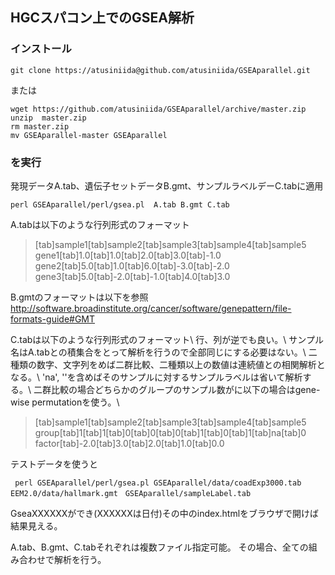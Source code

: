 ## HGCスパコン上でのGSEA解析
### インストール

```
git clone https://atusiniida@github.com/atusiniida/GSEAparallel.git
```

または

```
wget https://github.com/atusiniida/GSEAparallel/archive/master.zip
unzip  master.zip
rm master.zip
mv GSEAparallel-master GSEAparallel
```

### を実行
発現データA.tab、遺伝子セットデータB.gmt、サンプルラベルデーC.tabに適用
```
perl GSEAparallel/perl/gsea.pl  A.tab B.gmt C.tab
```
A.tabは以下のような行列形式のフォーマット
>[tab]sample1[tab]sample2[tab]sample3[tab]sample4[tab]sample5
gene1[tab]1.0[tab]1.0[tab]2.0[tab]3.0[tab]-1.0
gene2[tab]5.0[tab]1.0[tab]6.0[tab]-3.0[tab]-2.0
gene3[tab]5.0[tab]-2.0[tab]-1.0[tab]4.0[tab]3.0

B.gmtのフォーマットは以下を参照
http://software.broadinstitute.org/cancer/software/genepattern/file-formats-guide#GMT

C.tabは以下のような行列形式のフォーマット\\
行、列が逆でも良い。\\
サンプル名はA.tabとの積集合をとって解析を行うので全部同じにする必要はない。\\
二種類の数字、文字列をめば二群比較、二種類以上の数値は連続値との相関解析となる。\\
'na', ''を含めばそのサンプルに対するサンプルラベルは省いて解析する。\\
二群比較の場合どちらかのグループのサンプル数がに以下の場合はgene-wise permutationを使う。\\

>[tab]sample1[tab]sample2[tab]sample3[tab]sample4[tab]sample5
group[tab]1[tab]1[tab]0[tab]0[tab]0[tab]1[tab]0[tab]1[tab]na[tab]0
factor[tab]-2.0[tab]3.0[tab]2.0[tab]1.0[tab]0.0


テストデータを使うと
```
 perl GSEAparallel/perl/gsea.pl GSEAparallel/data/coadExp3000.tab  EEM2.0/data/hallmark.gmt　GSEAparallel/sampleLabel.tab
```
GseaXXXXXXができ(XXXXXXは日付)その中のindex.htmlをブラウザで開けば結果見える。

A.tab、B.gmt、C.tabそれぞれは複数ファイル指定可能。
その場合、全ての組み合わせで解析を行う。
